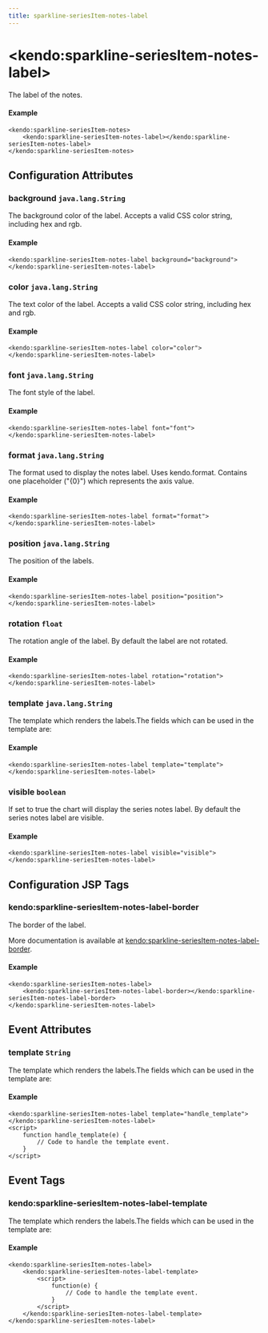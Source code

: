 ```yaml
---
title: sparkline-seriesItem-notes-label
---
```


# \<kendo:sparkline-seriesItem-notes-label\>

The label of the notes.

#### Example
    <kendo:sparkline-seriesItem-notes>
        <kendo:sparkline-seriesItem-notes-label></kendo:sparkline-seriesItem-notes-label>
    </kendo:sparkline-seriesItem-notes>

## Configuration Attributes

### background `java.lang.String`

The background color of the label. Accepts a valid CSS color string, including hex and rgb.

#### Example
    <kendo:sparkline-seriesItem-notes-label background="background">
    </kendo:sparkline-seriesItem-notes-label>

### color `java.lang.String`

The text color of the label. Accepts a valid CSS color string, including hex and rgb.

#### Example
    <kendo:sparkline-seriesItem-notes-label color="color">
    </kendo:sparkline-seriesItem-notes-label>

### font `java.lang.String`

The font style of the label.

#### Example
    <kendo:sparkline-seriesItem-notes-label font="font">
    </kendo:sparkline-seriesItem-notes-label>

### format `java.lang.String`

The format used to display the notes label. Uses kendo.format. Contains one placeholder ("{0}") which represents the axis value.

#### Example
    <kendo:sparkline-seriesItem-notes-label format="format">
    </kendo:sparkline-seriesItem-notes-label>

### position `java.lang.String`

The position of the labels.

#### Example
    <kendo:sparkline-seriesItem-notes-label position="position">
    </kendo:sparkline-seriesItem-notes-label>

### rotation `float`

The rotation angle of the label. By default the label are not rotated.

#### Example
    <kendo:sparkline-seriesItem-notes-label rotation="rotation">
    </kendo:sparkline-seriesItem-notes-label>

### template `java.lang.String`

The template which renders the labels.The fields which can be used in the template are:

#### Example
    <kendo:sparkline-seriesItem-notes-label template="template">
    </kendo:sparkline-seriesItem-notes-label>

### visible `boolean`

If set to true the chart will display the series notes label. By default the series notes label are visible.

#### Example
    <kendo:sparkline-seriesItem-notes-label visible="visible">
    </kendo:sparkline-seriesItem-notes-label>


##  Configuration JSP Tags

### kendo:sparkline-seriesItem-notes-label-border

The border of the label.

More documentation is available at [kendo:sparkline-seriesItem-notes-label-border](/kendo-ui/api/wrappers/jsp/sparkline/seriesitem-notes-label-border).

#### Example

    <kendo:sparkline-seriesItem-notes-label>
        <kendo:sparkline-seriesItem-notes-label-border></kendo:sparkline-seriesItem-notes-label-border>
    </kendo:sparkline-seriesItem-notes-label>


## Event Attributes

### template `String`

The template which renders the labels.The fields which can be used in the template are:


#### Example
    <kendo:sparkline-seriesItem-notes-label template="handle_template">
    </kendo:sparkline-seriesItem-notes-label>
    <script>
        function handle_template(e) {
            // Code to handle the template event.
        }
    </script>

## Event Tags

### kendo:sparkline-seriesItem-notes-label-template

The template which renders the labels.The fields which can be used in the template are:


#### Example
    <kendo:sparkline-seriesItem-notes-label>
        <kendo:sparkline-seriesItem-notes-label-template>
            <script>
                function(e) {
                    // Code to handle the template event.
                }
            </script>
        </kendo:sparkline-seriesItem-notes-label-template>
    </kendo:sparkline-seriesItem-notes-label>

